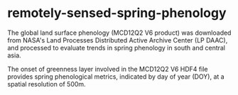 # remotely-sensed-spring-phenology
The global land surface phenology (MCD12Q2 V6 product) was downloaded from NASA's Land Processes Distributed Active Archive Center (LP DAAC), and processed to evaluate trends in spring phenology in south and central asia.

The onset of greenness layer involved in the MCD12Q2 V6 HDF4 file provides spring phenological metrics, indicated by day of year (DOY), at a spatial resolution of 500m.
